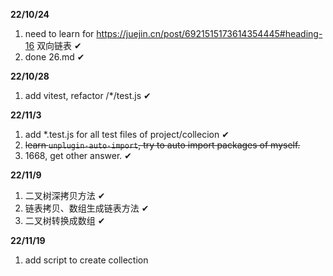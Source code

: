 **22/10/24**

1. need to learn for https://juejin.cn/post/6921515173614354445#heading-16 双向链表 ✔
2. done 26.md ✔

**22/10/28**

1. add vitest, refactor /\*/test.js ✔

**22/11/3**

1. add \*.test.js for all test files of project/collecion ✔
2. ~~learn `unplugin-auto-import`, try to auto import packages of myself.~~
3. 1668, get other answer. ✔

**22/11/9**

1. 二叉树深拷贝方法 ✔
2. 链表拷贝、数组生成链表方法 ✔
3. 二叉树转换成数组 ✔

**22/11/19**

1. add script to create collection
